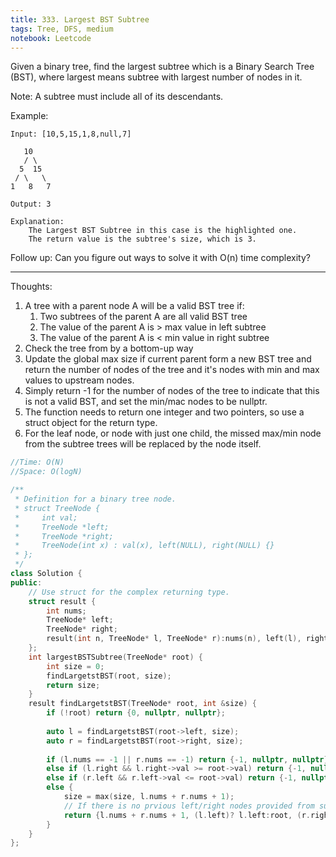 ```yaml
---
title: 333. Largest BST Subtree
tags: Tree, DFS, medium
notebook: Leetcode
---
```


Given a binary tree, find the largest subtree which is a Binary Search Tree (BST), where largest means subtree with largest number of nodes in it.

Note:
A subtree must include all of its descendants.

Example:
```
Input: [10,5,15,1,8,null,7]

   10 
   / \ 
  5  15 
 / \   \ 
1   8   7

Output: 3

Explanation: 
    The Largest BST Subtree in this case is the highlighted one.
    The return value is the subtree's size, which is 3.
```
Follow up:
Can you figure out ways to solve it with O(n) time complexity?

----------
Thoughts:
1. A tree with a parent node A will be a valid BST tree if:
   1. Two subtrees of the parent A are all valid BST tree
   2. The value of the parent A is > max value in left subtree
   3. The value of the parent A is < min value in right subtree
2. Check the tree from by a bottom-up way
3. Update the global max size if current parent form a new BST tree and return the number of nodes of the tree and it's nodes with min and max values to upstream nodes.
4. Simply return -1 for the number of nodes of the tree to indicate that this is not a valid BST, and set the min/mac nodes to be nullptr.
5. The function needs to return one integer and two pointers, so use a struct object for the return type.
6. For the leaf node, or node with just one child, the missed max/min node from the subtree trees will be replaced by the node itself.
   
```c++
//Time: O(N)
//Space: O(logN)

/**
 * Definition for a binary tree node.
 * struct TreeNode {
 *     int val;
 *     TreeNode *left;
 *     TreeNode *right;
 *     TreeNode(int x) : val(x), left(NULL), right(NULL) {}
 * };
 */
class Solution {
public:
    // Use struct for the complex returning type.
    struct result {
        int nums;
        TreeNode* left;
        TreeNode* right;
        result(int n, TreeNode* l, TreeNode* r):nums(n), left(l), right(r) {}
    };
    int largestBSTSubtree(TreeNode* root) {
        int size = 0;
        findLargetstBST(root, size);
        return size;
    }
    result findLargetstBST(TreeNode* root, int &size) {
        if (!root) return {0, nullptr, nullptr};
        
        auto l = findLargetstBST(root->left, size);
        auto r = findLargetstBST(root->right, size);
        
        if (l.nums == -1 || r.nums == -1) return {-1, nullptr, nullptr};
        else if (l.right && l.right->val >= root->val) return {-1, nullptr, nullptr};
        else if (r.left && r.left->val <= root->val) return {-1, nullptr, nullptr};
        else {
            size = max(size, l.nums + r.nums + 1);
            // If there is no prvious left/right nodes provided from subtrees, the missed one will be replaced by current root
            return {l.nums + r.nums + 1, (l.left)? l.left:root, (r.right)? r.right:root};
        }
    }
};
```